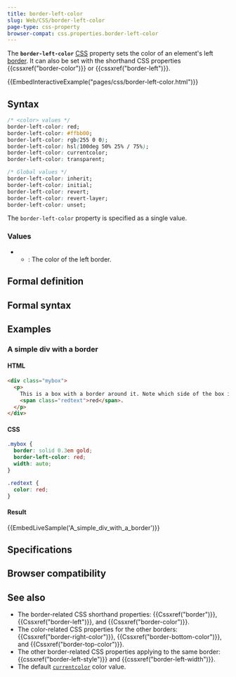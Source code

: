 ```yaml
---
title: border-left-color
slug: Web/CSS/border-left-color
page-type: css-property
browser-compat: css.properties.border-left-color
---
```




The **`border-left-color`** [CSS](/Web/CSS) property sets the color of an element's left [border](/Web/CSS/border). It can also be set with the shorthand CSS properties {{cssxref("border-color")}} or {{cssxref("border-left")}}.

{{EmbedInteractiveExample("pages/css/border-left-color.html")}}

## Syntax

```css
/* <color> values */
border-left-color: red;
border-left-color: #ffbb00;
border-left-color: rgb(255 0 0);
border-left-color: hsl(100deg 50% 25% / 75%);
border-left-color: currentcolor;
border-left-color: transparent;

/* Global values */
border-left-color: inherit;
border-left-color: initial;
border-left-color: revert;
border-left-color: revert-layer;
border-left-color: unset;
```

The `border-left-color` property is specified as a single value.

### Values

- 
  - : The color of the left border.

## Formal definition



## Formal syntax



## Examples

### A simple div with a border

#### HTML

```html
<div class="mybox">
  <p>
    This is a box with a border around it. Note which side of the box is
    <span class="redtext">red</span>.
  </p>
</div>
```

#### CSS

```css
.mybox {
  border: solid 0.3em gold;
  border-left-color: red;
  width: auto;
}

.redtext {
  color: red;
}
```

#### Result

{{EmbedLiveSample('A_simple_div_with_a_border')}}

## Specifications



## Browser compatibility



## See also

- The border-related CSS shorthand properties: {{Cssxref("border")}}, {{Cssxref("border-left")}}, and {{Cssxref("border-color")}}.
- The color-related CSS properties for the other borders: {{Cssxref("border-right-color")}}, {{Cssxref("border-bottom-color")}}, and {{Cssxref("border-top-color")}}.
- The other border-related CSS properties applying to the same border: {{cssxref("border-left-style")}} and {{cssxref("border-left-width")}}.
- The default [`currentcolor`](/Web/CSS/color_value#currentcolor_keyword) color value.
